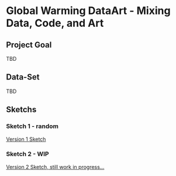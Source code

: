 # Global Warming DataArt - Mixing Data, Code, and Art

## Project Goal

TBD

## Data-Set

TBD

## Sketchs

### Sketch 1 - random

[Version 1 Sketch](v1/index.html)

### Sketch 2 - WIP

[Version 2 Sketch, still work in progress...](v2/)
